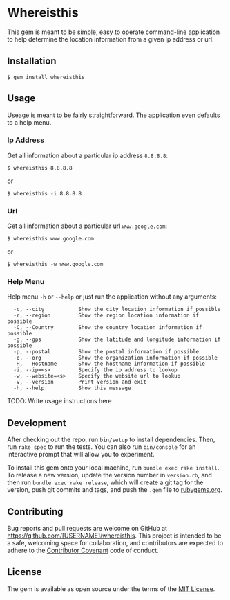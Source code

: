 # Whereisthis

This gem is meant to be simple, easy to operate command-line application to help determine the location information from a given ip address or url.

## Installation

    $ gem install whereisthis

## Usage

Useage is meant to be fairly straightforward. The application even defaults to a help menu.

### Ip Address

Get all information about a particular ip address `8.8.8.8`:

```
$ whereisthis 8.8.8.8
```
or

```
$ whereisthis -i 8.8.8.8
```
### Url

Get all information about a particular url `www.google.com`:

```
$ whereisthis www.google.com
```
or

```
$ whereisthis -w www.google.com
```

### Help Menu

Help menu `-h` or `--help` or just run the application without any arguments:

```
  -c, --city           Show the city location information if possible
  -r, --region         Show the region location information if possible
  -C, --Country        Show the country location information if possible
  -g, --gps            Show the latitude and longitude information if possible
  -p, --postal         Show the postal information if possible
  -o, --org            Show the organization information if possible
  -H, --Hostname       Show the hostname information if possible
  -i, --ip=<s>         Specify the ip address to lookup
  -w, --website=<s>    Specify the website url to lookup
  -v, --version        Print version and exit
  -h, --help           Show this message
```

TODO: Write usage instructions here

## Development

After checking out the repo, run `bin/setup` to install dependencies. Then, run `rake spec` to run the tests. You can also run `bin/console` for an interactive prompt that will allow you to experiment.

To install this gem onto your local machine, run `bundle exec rake install`. To release a new version, update the version number in `version.rb`, and then run `bundle exec rake release`, which will create a git tag for the version, push git commits and tags, and push the `.gem` file to [rubygems.org](https://rubygems.org).

## Contributing

Bug reports and pull requests are welcome on GitHub at https://github.com/[USERNAME]/whereisthis. This project is intended to be a safe, welcoming space for collaboration, and contributors are expected to adhere to the [Contributor Covenant](http://contributor-covenant.org) code of conduct.


## License

The gem is available as open source under the terms of the [MIT License](http://opensource.org/licenses/MIT).

